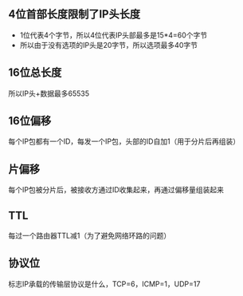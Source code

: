 ## 4位首部长度限制了IP头长度
- 1位代表4个字节，所以4位代表IP头部最多是15*4=60个字节
- 所以由于没有选项的IP头是20字节，所以选项最多40字节

## 16位总长度
所以IP头+数据最多65535

## 16位偏移
每个IP包都有一个ID，每发一个IP包，头部的ID自加1（用于分片后再组装）

## 片偏移
每个IP包被分片后，被接收方通过ID收集起来，再通过偏移量组装起来

## TTL
每过一个路由器TTL减1（为了避免网络环路的问题）

## 协议位
标志IP承载的传输层协议是什么，TCP=6，ICMP=1，UDP=17